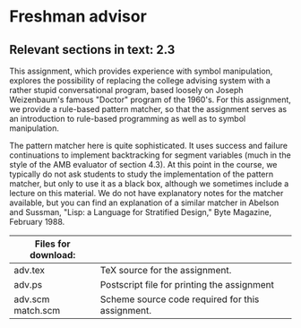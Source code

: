 # Freshman advisor

## Relevant sections in text: 2.3

This assignment, which provides experience with symbol manipulation, explores the possibility of replacing the college advising system with a rather stupid conversational program, based loosely on Joseph Weizenbaum's famous "Doctor" program of the 1960's. For this assignment, we provide a rule-based pattern matcher, so that the assignment serves as an introduction to rule-based programming as well as to symbol manipulation.

The pattern matcher here is quite sophisticated. It uses success and failure continuations to implement backtracking for segment variables (much in the style of the AMB evaluator of section 4.3). At this point in the course, we typically do not ask students to study the implementation of the pattern matcher, but only to use it as a black box, although we sometimes include a lecture on this material. We do not have explanatory notes for the matcher available, but you can find an explanation of a similar matcher in Abelson and Sussman, "Lisp: a Language for Stratified Design," Byte Magazine, February 1988.

|Files for download:||
|-|-|
|adv.tex|TeX source for the assignment.|
|adv.ps|Postscript file for printing the assignment|
|adv.scm<br />match.scm|Scheme source code required for this assignment.|